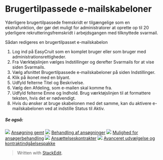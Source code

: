 # Brugertilpassede e-mailskabeloner

Yderligere brugertilpassede fremskridt er tilgængelige som en ekstrafunktion, der gør det muligt for administratorer at oprette op til 20 yderligere rekrutteringsfremskridt i arbejdsgangen med tilknyttede svarmail.

Sådan redigeres en brugertilpasset e-mailskabelon

1.  Log ind på EasyCruit som en komplet bruger eller som bruger med administrationsrettigheder.
2.  Fra  Værktøjslinjen  vælges  Indstillinger  og derefter  Svarmails  for at vise siden  Svarmails.
3.  Vælg afsnittet  Brugertilpassede e-mailskabeloner  på siden  Indstillinger.
4.  Klik på ikonet med en blyant.
5.  Udfyld felterne  Titel  og  Beskrivelse.
6.  Vælg den  Afdeling, som e-mailen skal komme fra.
7.  Udfyld felterne  Emne  og  Indhold. Brug værktøjslinjen til at formattere teksten, hvis det er nødvendigt.
8.  Hvis du ønsker at bruge skabelonen med det samme, kan du aktivere e-mailskabelonen ved at indstille  Status  til  Aktiv.

##### Se også:

![](../Resources/Images/icon-document-link.png)  [Ansøgning gemt](application_saved.htm)
![](../Resources/Images/icon-document-link.png)  [Behandling af ansøgninger](processing_applications.htm)
![](../Resources/Images/icon-document-link.png)  [Mulighed for ansøgerbehandling](applicant_progress_options.htm)
![](../Resources/Images/icon-document-link.png)  [Ansættelseskontrakter](employment_contacts.htm)
![](../Resources/Images/icon-document-link.png)  [Avanceret udvælgelse og kontraktindgåelsespakke](advanced_selection_and_contraction_pack.htm)


> Written with [StackEdit](https://stackedit.io/).
<!--stackedit_data:
eyJoaXN0b3J5IjpbLTcwNzcwMTMzOF19
-->